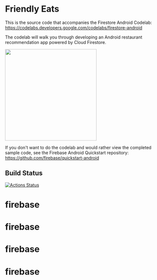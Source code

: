 # Friendly Eats



This is the source code that accompanies the Firestore Android Codelab:
https://codelabs.developers.google.com/codelabs/firestore-android

The codelab will walk you through developing an Android restaurant recommendation
app powered by Cloud Firestore.

<img src="docs/home.png" width="300"/>

If you don't want to do the codelab and would rather view the completed
sample code, see the Firebase Android Quickstart repository:
https://github.com/firebase/quickstart-android

## Build Status

[![Actions Status][gh-actions-badge]][gh-actions]

[gh-actions]: https://github.com/firebase/friendlyeats-android/actions
[gh-actions-badge]: https://github.com/firebase/friendlyeats-android/workflows/Android%20CI/badge.svg
# firebase
# firebase
# firebase
# firebase
